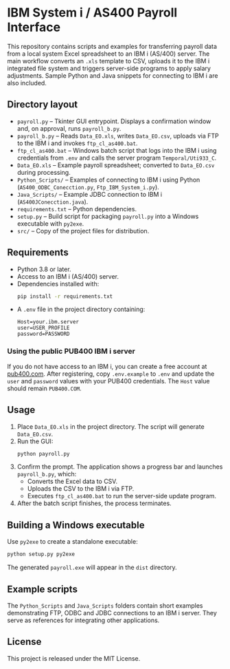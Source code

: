 # IBM System i / AS400 Payroll Interface

This repository contains scripts and examples for transferring payroll data from a local system Excel spreadsheet to an IBM i (AS/400) server. The main workflow converts an `.xls` template to CSV, uploads it to the IBM i integrated file system and triggers server-side programs to apply salary adjustments. Sample Python and Java snippets for connecting to IBM i are also included.

## Directory layout
- `payroll.py` – Tkinter GUI entrypoint. Displays a confirmation window and, on approval, runs `payroll_b.py`.
- `payroll_b.py` – Reads `Data_EO.xls`, writes `Data_EO.csv`, uploads via FTP to the IBM i and invokes `ftp_cl_as400.bat`.
- `ftp_cl_as400.bat` – Windows batch script that logs into the IBM i using credentials from `.env` and calls the server program `Temporal/Uti933_C`.
- `Data_EO.xls` – Example payroll spreadsheet; converted to `Data_EO.csv` during processing.
- `Python_Scripts/` – Examples of connecting to IBM i using Python (`AS400_ODBC_Conecction.py`, `Ftp_IBM_System_i.py`).
- `Java_Scripts/` – Example JDBC connection to IBM i (`AS400JConecction.java`).
- `requirements.txt` – Python dependencies.
- `setup.py` – Build script for packaging `payroll.py` into a Windows executable with `py2exe`.
- `src/` – Copy of the project files for distribution.

## Requirements
- Python 3.8 or later.
- Access to an IBM i (AS/400) server.
- Dependencies installed with:
  ```bash
  pip install -r requirements.txt
  ```
- A `.env` file in the project directory containing:
  ```
  Host=your.ibm.server
  user=USER_PROFILE
  password=PASSWORD
  ```

### Using the public PUB400 IBM i server
If you do not have access to an IBM i, you can create a free account at
[pub400.com](https://pub400.com). After registering, copy `.env.example` to
`.env` and update the `user` and `password` values with your PUB400
credentials. The `Host` value should remain `PUB400.COM`.

## Usage
1. Place `Data_EO.xls` in the project directory. The script will generate `Data_EO.csv`.
2. Run the GUI:
   ```bash
   python payroll.py
   ```
3. Confirm the prompt. The application shows a progress bar and launches `payroll_b.py`, which:
   - Converts the Excel data to CSV.
   - Uploads the CSV to the IBM i via FTP.
   - Executes `ftp_cl_as400.bat` to run the server-side update program.
4. After the batch script finishes, the process terminates.

## Building a Windows executable
Use `py2exe` to create a standalone executable:
```bash
python setup.py py2exe
```
The generated `payroll.exe` will appear in the `dist` directory.

## Example scripts
The `Python_Scripts` and `Java_Scripts` folders contain short examples demonstrating FTP, ODBC and JDBC connections to an IBM i server. They serve as references for integrating other applications.

## License
This project is released under the MIT License.
